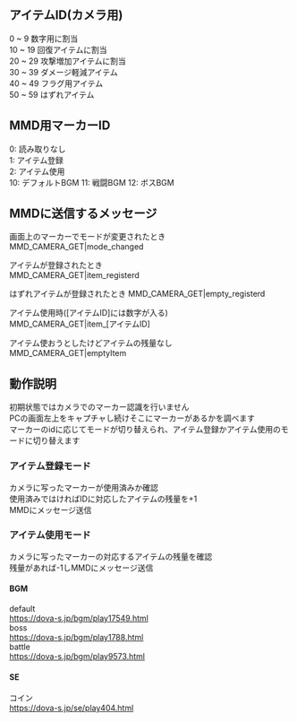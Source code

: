 ## アイテムID(カメラ用)
0 ~ 9 数字用に割当  
10 ~ 19 回復アイテムに割当  
20 ~ 29 攻撃増加アイテムに割当  
30 ~ 39 ダメージ軽減アイテム  
40 ~ 49 フラグ用アイテム  
50 ~ 59 はずれアイテム

## MMD用マーカーID
0: 読み取りなし  
1: アイテム登録  
2: アイテム使用  
10: デフォルトBGM
11: 戦闘BGM
12: ボスBGM

## MMDに送信するメッセージ
画面上のマーカーでモードが変更されたとき  
MMD_CAMERA_GET|mode_changed  

アイテムが登録されたとき  
MMD_CAMERA_GET|item_registerd 

はずれアイテムが登録されたとき
MMD_CAMERA_GET|empty_registerd

アイテム使用時([アイテムID]には数字が入る)  
MMD_CAMERA_GET|item_[アイテムID]
 
アイテム使おうとしたけどアイテムの残量なし  
MMD_CAMERA_GET|emptyItem 

## 動作説明
初期状態ではカメラでのマーカー認識を行いません  
PCの画面左上をキャプチャし続けそこにマーカーがあるかを調べます  
マーカーのidに応じてモードが切り替えられ、アイテム登録かアイテム使用のモードに切り替えます  

### アイテム登録モード
カメラに写ったマーカーが使用済みか確認  
使用済みではければIDに対応したアイテムの残量を+1  
MMDにメッセージ送信  

### アイテム使用モード  
カメラに写ったマーカーの対応するアイテムの残量を確認  
残量があれば-1しMMDにメッセージ送信  


#### BGM
default  
https://dova-s.jp/bgm/play17549.html  
boss  
https://dova-s.jp/bgm/play1788.html  
battle  
https://dova-s.jp/bgm/play9573.html  

#### SE
コイン  
https://dova-s.jp/se/play404.html  
